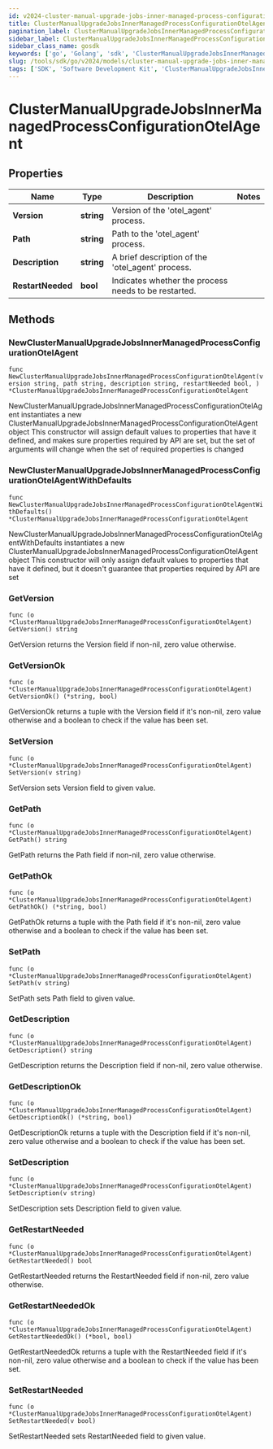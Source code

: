```yaml
---
id: v2024-cluster-manual-upgrade-jobs-inner-managed-process-configuration-otel-agent
title: ClusterManualUpgradeJobsInnerManagedProcessConfigurationOtelAgent
pagination_label: ClusterManualUpgradeJobsInnerManagedProcessConfigurationOtelAgent
sidebar_label: ClusterManualUpgradeJobsInnerManagedProcessConfigurationOtelAgent
sidebar_class_name: gosdk
keywords: ['go', 'Golang', 'sdk', 'ClusterManualUpgradeJobsInnerManagedProcessConfigurationOtelAgent', 'V2024ClusterManualUpgradeJobsInnerManagedProcessConfigurationOtelAgent'] 
slug: /tools/sdk/go/v2024/models/cluster-manual-upgrade-jobs-inner-managed-process-configuration-otel-agent
tags: ['SDK', 'Software Development Kit', 'ClusterManualUpgradeJobsInnerManagedProcessConfigurationOtelAgent', 'V2024ClusterManualUpgradeJobsInnerManagedProcessConfigurationOtelAgent']
---
```


# ClusterManualUpgradeJobsInnerManagedProcessConfigurationOtelAgent

## Properties

Name | Type | Description | Notes
------------ | ------------- | ------------- | -------------
**Version** | **string** | Version of the 'otel_agent' process. | 
**Path** | **string** | Path to the 'otel_agent' process. | 
**Description** | **string** | A brief description of the 'otel_agent' process. | 
**RestartNeeded** | **bool** | Indicates whether the process needs to be restarted. | 

## Methods

### NewClusterManualUpgradeJobsInnerManagedProcessConfigurationOtelAgent

`func NewClusterManualUpgradeJobsInnerManagedProcessConfigurationOtelAgent(version string, path string, description string, restartNeeded bool, ) *ClusterManualUpgradeJobsInnerManagedProcessConfigurationOtelAgent`

NewClusterManualUpgradeJobsInnerManagedProcessConfigurationOtelAgent instantiates a new ClusterManualUpgradeJobsInnerManagedProcessConfigurationOtelAgent object
This constructor will assign default values to properties that have it defined,
and makes sure properties required by API are set, but the set of arguments
will change when the set of required properties is changed

### NewClusterManualUpgradeJobsInnerManagedProcessConfigurationOtelAgentWithDefaults

`func NewClusterManualUpgradeJobsInnerManagedProcessConfigurationOtelAgentWithDefaults() *ClusterManualUpgradeJobsInnerManagedProcessConfigurationOtelAgent`

NewClusterManualUpgradeJobsInnerManagedProcessConfigurationOtelAgentWithDefaults instantiates a new ClusterManualUpgradeJobsInnerManagedProcessConfigurationOtelAgent object
This constructor will only assign default values to properties that have it defined,
but it doesn't guarantee that properties required by API are set

### GetVersion

`func (o *ClusterManualUpgradeJobsInnerManagedProcessConfigurationOtelAgent) GetVersion() string`

GetVersion returns the Version field if non-nil, zero value otherwise.

### GetVersionOk

`func (o *ClusterManualUpgradeJobsInnerManagedProcessConfigurationOtelAgent) GetVersionOk() (*string, bool)`

GetVersionOk returns a tuple with the Version field if it's non-nil, zero value otherwise
and a boolean to check if the value has been set.

### SetVersion

`func (o *ClusterManualUpgradeJobsInnerManagedProcessConfigurationOtelAgent) SetVersion(v string)`

SetVersion sets Version field to given value.


### GetPath

`func (o *ClusterManualUpgradeJobsInnerManagedProcessConfigurationOtelAgent) GetPath() string`

GetPath returns the Path field if non-nil, zero value otherwise.

### GetPathOk

`func (o *ClusterManualUpgradeJobsInnerManagedProcessConfigurationOtelAgent) GetPathOk() (*string, bool)`

GetPathOk returns a tuple with the Path field if it's non-nil, zero value otherwise
and a boolean to check if the value has been set.

### SetPath

`func (o *ClusterManualUpgradeJobsInnerManagedProcessConfigurationOtelAgent) SetPath(v string)`

SetPath sets Path field to given value.


### GetDescription

`func (o *ClusterManualUpgradeJobsInnerManagedProcessConfigurationOtelAgent) GetDescription() string`

GetDescription returns the Description field if non-nil, zero value otherwise.

### GetDescriptionOk

`func (o *ClusterManualUpgradeJobsInnerManagedProcessConfigurationOtelAgent) GetDescriptionOk() (*string, bool)`

GetDescriptionOk returns a tuple with the Description field if it's non-nil, zero value otherwise
and a boolean to check if the value has been set.

### SetDescription

`func (o *ClusterManualUpgradeJobsInnerManagedProcessConfigurationOtelAgent) SetDescription(v string)`

SetDescription sets Description field to given value.


### GetRestartNeeded

`func (o *ClusterManualUpgradeJobsInnerManagedProcessConfigurationOtelAgent) GetRestartNeeded() bool`

GetRestartNeeded returns the RestartNeeded field if non-nil, zero value otherwise.

### GetRestartNeededOk

`func (o *ClusterManualUpgradeJobsInnerManagedProcessConfigurationOtelAgent) GetRestartNeededOk() (*bool, bool)`

GetRestartNeededOk returns a tuple with the RestartNeeded field if it's non-nil, zero value otherwise
and a boolean to check if the value has been set.

### SetRestartNeeded

`func (o *ClusterManualUpgradeJobsInnerManagedProcessConfigurationOtelAgent) SetRestartNeeded(v bool)`

SetRestartNeeded sets RestartNeeded field to given value.



